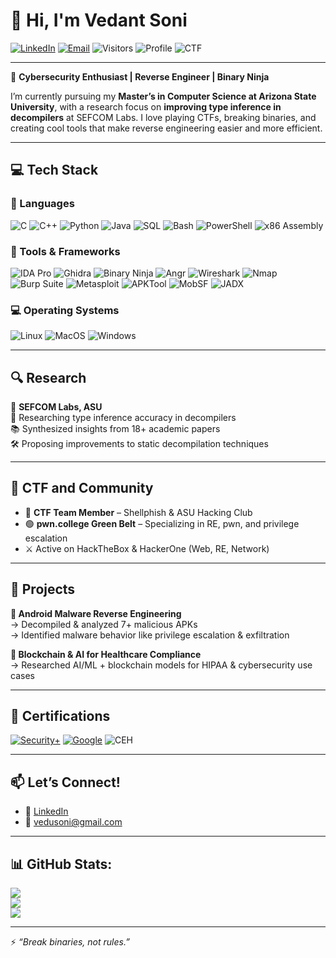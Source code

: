 # 👋 Hi, I'm Vedant Soni

[![LinkedIn](https://img.shields.io/badge/-LinkedIn-blue?style=flat&logo=linkedin&logoColor=white&link=https://www.linkedin.com/in/vedantsoni3006/)](https://www.linkedin.com/in/vedantsoni3006/)
[![Email](https://img.shields.io/badge/-vedusoni@gmail.com-D14836?style=flat&logo=gmail&logoColor=white)](mailto:vedusoni@gmail.com)
![Visitors](https://komarev.com/ghpvc/?username=vedantsoni3006&style=flat-square)
![Profile](https://img.shields.io/badge/Masters@ASU-Computer%20Science-purple)
![CTF](https://img.shields.io/badge/CTF-Player%20%7C%20Shellphish%20&%20ASU%20Hacking%20Club-ff69b4)

---

🔐 **Cybersecurity Enthusiast | Reverse Engineer | Binary Ninja**

I’m currently pursuing my **Master’s in Computer Science at Arizona State University**, with a research focus on **improving type inference in decompilers** at SEFCOM Labs. I love playing CTFs, breaking binaries, and creating cool tools that make reverse engineering easier and more efficient.

---

## 💻 Tech Stack

### 🧠 Languages
![C](https://img.shields.io/badge/C-00599C?style=flat&logo=c&logoColor=white)
![C++](https://img.shields.io/badge/C++-00599C?style=flat&logo=c%2B%2B&logoColor=white)
![Python](https://img.shields.io/badge/Python-3776AB?style=flat&logo=python&logoColor=white)
![Java](https://img.shields.io/badge/Java-ED8B00?style=flat&logo=java&logoColor=white)
![SQL](https://img.shields.io/badge/SQL-4479A1?style=flat&logo=postgresql&logoColor=white)
![Bash](https://img.shields.io/badge/Bash-4EAA25?style=flat&logo=gnu-bash&logoColor=white)
![PowerShell](https://img.shields.io/badge/PowerShell-5391FE?style=flat&logo=powershell&logoColor=white)
![x86 Assembly](https://img.shields.io/badge/Assembly-x86/ARM-informational)

### 🧰 Tools & Frameworks
![IDA Pro](https://img.shields.io/badge/IDA-Pro-lightgrey)
![Ghidra](https://img.shields.io/badge/Ghidra-FF0000?style=flat)
![Binary Ninja](https://img.shields.io/badge/Binary%20Ninja-2D2D2D?style=flat)
![Angr](https://img.shields.io/badge/Angr-cc0000?style=flat)
![Wireshark](https://img.shields.io/badge/Wireshark-1679A7?style=flat&logo=wireshark&logoColor=white)
![Nmap](https://img.shields.io/badge/Nmap-00457C?style=flat)
![Burp Suite](https://img.shields.io/badge/Burp--Suite-ff6600)
![Metasploit](https://img.shields.io/badge/Metasploit-000000?style=flat)
![APKTool](https://img.shields.io/badge/APKTool-black)
![MobSF](https://img.shields.io/badge/MobSF-blue)
![JADX](https://img.shields.io/badge/JADX-purple)

### 💻 Operating Systems
![Linux](https://img.shields.io/badge/Linux-Fedora|Debian|Kali|Arch|Ubuntu-informational)
![MacOS](https://img.shields.io/badge/MacOS-000000?style=flat&logo=apple)
![Windows](https://img.shields.io/badge/Windows-0078D6?style=flat&logo=windows&logoColor=white)

---

## 🔍 Research

📍 **SEFCOM Labs, ASU**  
🔬 Researching type inference accuracy in decompilers  
📚 Synthesized insights from 18+ academic papers  
🛠️ Proposing improvements to static decompilation techniques

---

## 🎯 CTF and Community

- 🥷 **CTF Team Member** – Shellphish & ASU Hacking Club  
- 🟢 **pwn.college Green Belt** – Specializing in RE, pwn, and privilege escalation  
- ⚔️ Active on HackTheBox & HackerOne (Web, RE, Network)

---

## 🚀 Projects

**🔸 Android Malware Reverse Engineering**  
→ Decompiled & analyzed 7+ malicious APKs  
→ Identified malware behavior like privilege escalation & exfiltration

**🔸 Blockchain & AI for Healthcare Compliance**  
→ Researched AI/ML + blockchain models for HIPAA & cybersecurity use cases  

---

## 📜 Certifications

[![Security+](https://img.shields.io/badge/CompTIA-Security+-red)](https://www.comptia.org/)
[![Google](https://img.shields.io/badge/Google-Cybersecurity-blue)](https://grow.google/certificates/cybersecurity/)
![CEH](https://img.shields.io/badge/CEH-In%20Progress-yellow)

---

## 📫 Let’s Connect!

- 📎 [LinkedIn](https://www.linkedin.com/in/vedantsoni3006/)
- 📧 [vedusoni@gmail.com](mailto:vedusoni@gmail.com)

---

## 📊 GitHub Stats:

![](https://github-readme-stats.vercel.app/api?username=tedanvosin&theme=dark&hide_border=false&include_all_commits=true&count_private=true)<br/>
![](https://nirzak-streak-stats.vercel.app/?user=tedanvosin&theme=dark&hide_border=false)<br/>
![](https://github-readme-stats.vercel.app/api/top-langs/?username=tedanvosin&theme=dark&hide_border=false&include_all_commits=true&count_private=true&layout=compact)

---

⚡ _“Break binaries, not rules.”_
